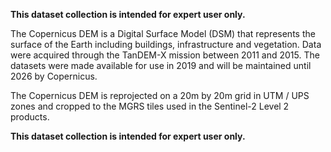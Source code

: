**This dataset collection is intended for expert user only.**

The Copernicus DEM is a Digital Surface Model (DSM) that represents
the surface of the Earth including buildings, infrastructure and vegetation.
Data were acquired through the TanDEM-X mission between 2011 and 2015.
The datasets were made available for use in 2019 and will be maintained until 2026 by Copernicus.

The Copernicus DEM is reprojected on a 20m by 20m grid in UTM / UPS zones
and cropped to the MGRS tiles used in the Sentinel-2 Level 2 products.

**This dataset collection is intended for expert user only.**
